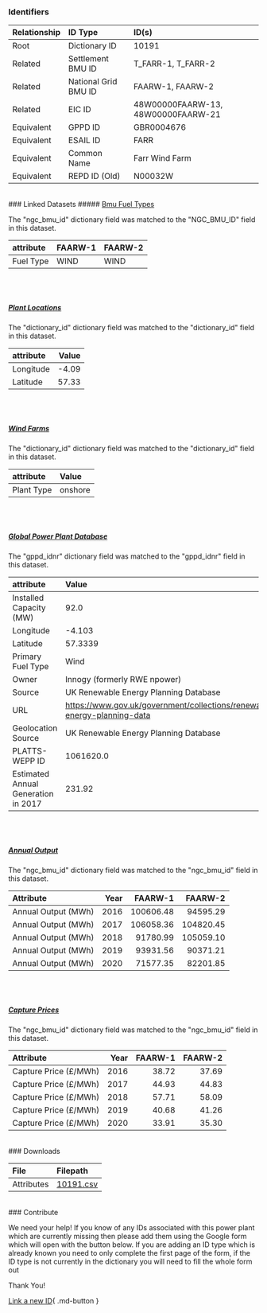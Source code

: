 ### Identifiers

| Relationship   | ID Type              | ID(s)                              |
|:---------------|:---------------------|:-----------------------------------|
| Root           | Dictionary ID        | 10191                              |
| Related        | Settlement BMU ID    | T_FARR-1, T_FARR-2                 |
| Related        | National Grid BMU ID | FAARW-1, FAARW-2                   |
| Related        | EIC ID               | 48W00000FAARW-13, 48W00000FAARW-21 |
| Equivalent     | GPPD ID              | GBR0004676                         |
| Equivalent     | ESAIL ID             | FARR                               |
| Equivalent     | Common Name          | Farr Wind Farm                     |
| Equivalent     | REPD ID (Old)        | N00032W                            |

<br>
### Linked Datasets
##### <a href="https://osuked.github.io/Power-Station-Dictionary/datasets/bmu-fuel-types">Bmu Fuel Types</a>



The "ngc_bmu_id" dictionary field was matched to the "NGC_BMU_ID" field in this dataset.

| attribute   | FAARW-1   | FAARW-2   |
|:------------|:----------|:----------|
| Fuel Type   | WIND      | WIND      |

<br><br>
##### <a href="https://osuked.github.io/Power-Station-Dictionary/datasets/plant-locations">Plant Locations</a>



The "dictionary_id" dictionary field was matched to the "dictionary_id" field in this dataset.

| attribute   |   Value |
|:------------|--------:|
| Longitude   |   -4.09 |
| Latitude    |   57.33 |

<br><br>
##### <a href="https://osuked.github.io/Power-Station-Dictionary/datasets/wind-farms">Wind Farms</a>



The "dictionary_id" dictionary field was matched to the "dictionary_id" field in this dataset.

| attribute   | Value   |
|:------------|:--------|
| Plant Type  | onshore |

<br><br>
##### <a href="https://osuked.github.io/Power-Station-Dictionary/datasets/global-power-plant-database">Global Power Plant Database</a>



The "gppd_idnr" dictionary field was matched to the "gppd_idnr" field in this dataset.

| attribute                           | Value                                                                    |
|:------------------------------------|:-------------------------------------------------------------------------|
| Installed Capacity (MW)             | 92.0                                                                     |
| Longitude                           | -4.103                                                                   |
| Latitude                            | 57.3339                                                                  |
| Primary Fuel Type                   | Wind                                                                     |
| Owner                               | Innogy (formerly RWE npower)                                             |
| Source                              | UK Renewable Energy Planning Database                                    |
| URL                                 | https://www.gov.uk/government/collections/renewable-energy-planning-data |
| Geolocation Source                  | UK Renewable Energy Planning Database                                    |
| PLATTS-WEPP ID                      | 1061620.0                                                                |
| Estimated Annual Generation in 2017 | 231.92                                                                   |

<br><br>
##### <a href="https://osuked.github.io/Power-Station-Dictionary/datasets/annual-output">Annual Output</a>



The "ngc_bmu_id" dictionary field was matched to the "ngc_bmu_id" field in this dataset.

| Attribute           |   Year |   FAARW-1 |   FAARW-2 |
|:--------------------|-------:|----------:|----------:|
| Annual Output (MWh) |   2016 | 100606.48 |  94595.29 |
| Annual Output (MWh) |   2017 | 106058.36 | 104820.45 |
| Annual Output (MWh) |   2018 |  91780.99 | 105059.10 |
| Annual Output (MWh) |   2019 |  93931.56 |  90371.21 |
| Annual Output (MWh) |   2020 |  71577.35 |  82201.85 |

<br><br>
##### <a href="https://osuked.github.io/Power-Station-Dictionary/datasets/capture-prices">Capture Prices</a>



The "ngc_bmu_id" dictionary field was matched to the "ngc_bmu_id" field in this dataset.

| Attribute             |   Year |   FAARW-1 |   FAARW-2 |
|:----------------------|-------:|----------:|----------:|
| Capture Price (£/MWh) |   2016 |     38.72 |     37.69 |
| Capture Price (£/MWh) |   2017 |     44.93 |     44.83 |
| Capture Price (£/MWh) |   2018 |     57.71 |     58.09 |
| Capture Price (£/MWh) |   2019 |     40.68 |     41.26 |
| Capture Price (£/MWh) |   2020 |     33.91 |     35.30 |


<br>
### Downloads


| File       | Filepath                                                                              |
|:-----------|:--------------------------------------------------------------------------------------|
| Attributes | [10191.csv](https://osuked.github.io/Power-Station-Dictionary/object_attrs/10191.csv) |


<br>
### Contribute

We need your help! If you know of any IDs associated with this power plant which are currently missing then please add them using the Google form which will open with the button below. If you are adding an ID type which is already known you need to only complete the first page of the form, if the ID type is not currently in the dictionary you will need to fill the whole form out

Thank You!

[Link a new ID](https://docs.google.com/forms/d/e/1FAIpQLSc5jRsQ7NgiLLXbwo9PUdwTQyuqbRwThltG56-o6NVSe7E_nw/viewform?usp=pp_url&entry.251912331=10191){ .md-button }